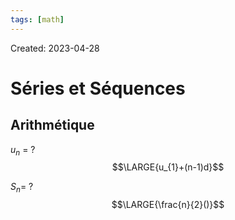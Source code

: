 ```yaml
---
tags: [math] 
---
```

Created: 2023-04-28

# Séries et Séquences
## Arithmétique
$u_{n}$ =
?
$$\LARGE{u_{1}+(n-1)d}$$

$S_n$=
?
$$\LARGE{\frac{n}{2}()}$$